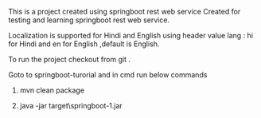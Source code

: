 This is a project created using  springboot rest web service 
Created for testing and learning springboot rest web service.

Localization is supported for Hindi and English using header value lang : hi for Hindi and en for English ,default is English.

To run the project checkout from git .

Goto to springboot-turorial and in cmd run below commands 


1) mvn clean package

2) java -jar target\springboot-1.jar


